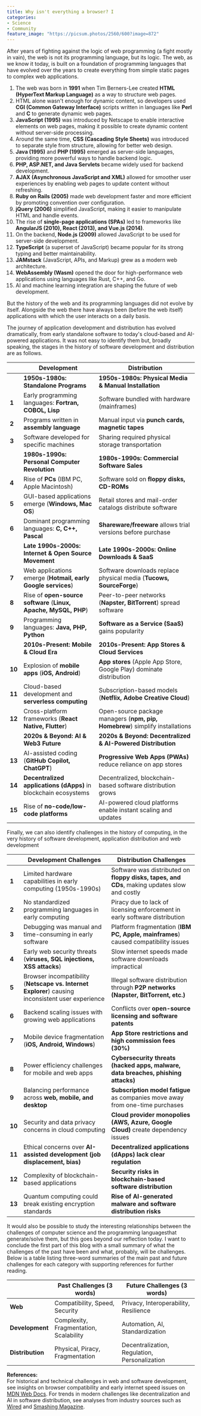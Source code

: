 ```yaml
---
title: Why isn't everything a browser? I
categories:
- Science
- Community
feature_image: "https://picsum.photos/2560/600?image=872"
---
```


After years of fighting against the logic of web programming (a fight mostly in vain), the web is not its programming language, but its logic. The web, as we know it today, is built on a foundation of programming languages that have evolved over the years to create everything from simple static pages to complex web applications. 

1. The web was born in **1991** when Tim Berners-Lee created **HTML (HyperText Markup Language)** as a way to structure web pages.
2. HTML alone wasn't enough for dynamic content, so developers used **CGI (Common Gateway Interface)** scripts written in languages like **Perl** and **C** to generate dynamic web pages.
3. **JavaScript (1995)** was introduced by Netscape to enable interactive elements on web pages, making it possible to create dynamic content without server-side processing.
4. Around the same time, **CSS (Cascading Style Sheets)** was introduced to separate style from structure, allowing for better web design.
5. **Java (1995)** and **PHP (1995)** emerged as server-side languages, providing more powerful ways to handle backend logic.
6. **PHP, ASP.NET, and Java Servlets** became widely used for backend development.
7. **AJAX (Asynchronous JavaScript and XML)** allowed for smoother user experiences by enabling web pages to update content without refreshing.
8. **Ruby on Rails (2005)** made web development faster and more efficient by promoting convention over configuration.
9. **jQuery (2006)** simplified JavaScript, making it easier to manipulate HTML and handle events.
10. The rise of **single-page applications (SPAs)** led to frameworks like **AngularJS (2010), React (2013), and Vue.js (2014)**.
11. On the backend, **Node.js (2009)** allowed JavaScript to be used for server-side development.
12. **TypeScript** (a superset of JavaScript) became popular for its strong typing and better maintainability.
13. **JAMstack** (JavaScript, APIs, and Markup) grew as a modern web architecture.
14. **WebAssembly (Wasm)** opened the door for high-performance web applications using languages like Rust, C++, and Go.
15. AI and machine learning integration are shaping the future of web development.

But the history of the web and its programming languages ​​did not evolve by itself. Alongside the web there have always been (before the web itself) applications with which the user interacts on a daily basis.

The journey of application development and distribution has evolved dramatically, from early standalone software to today's cloud-based and AI-powered applications. It was not easy to identify them but, broadly speaking, the stages in the history of software development and distribution are as follows.

|        | **Development**                                                  | **Distribution**                                                             |
| ------ | ---------------------------------------------------------------- | ---------------------------------------------------------------------------- |
|        | **1950s-1980s: Standalone Programs**                             | **1950s-1980s: Physical Media & Manual Installation**                        |
| **1**  | Early programming languages: **Fortran, COBOL, Lisp**            | Software bundled with hardware (mainframes)                                  |
| **2**  | Programs written in **assembly language**                        | Manual input via **punch cards, magnetic tapes**                             |
| **3**  | Software developed for specific machines                         | Sharing required physical storage transportation                             |
|        | **1980s-1990s: Personal Computer Revolution**                    | **1980s-1990s: Commercial Software Sales**                                   |
| **4**  | Rise of **PCs** (IBM PC, Apple Macintosh)                        | Software sold on **floppy disks, CD-ROMs**                                   |
| **5**  | GUI-based applications emerge (**Windows, Mac OS**)              | Retail stores and mail-order catalogs distribute software                    |
| **6**  | Dominant programming languages: **C, C++, Pascal**               | **Shareware/freeware** allows trial versions before purchase                 |
|        | **Late 1990s-2000s: Internet & Open Source Movement**            | **Late 1990s-2000s: Online Downloads & SaaS**                                |
| **7**  | Web applications emerge (**Hotmail, early Google services**)     | Software downloads replace physical media (**Tucows, SourceForge**)          |
| **8**  | Rise of **open-source software** (**Linux, Apache, MySQL, PHP**) | Peer-to-peer networks (**Napster, BitTorrent**) spread software              |
| **9**  | Programming languages: **Java, PHP, Python**                     | **Software as a Service (SaaS)** gains popularity                            |
|        | **2010s-Present: Mobile & Cloud Era**                            | **2010s-Present: App Stores & Cloud Services**                               |
| **10** | Explosion of **mobile apps** (**iOS, Android**)                  | **App stores** (Apple App Store, Google Play) dominate distribution          |
| **11** | Cloud-based development and **serverless computing**             | Subscription-based models (**Netflix, Adobe Creative Cloud**)                |
| **12** | Cross-platform frameworks (**React Native, Flutter**)            | Open-source package managers (**npm, pip, Homebrew**) simplify installations |
|        | **2020s & Beyond: AI & Web3 Future**                             | **2020s & Beyond: Decentralized & AI-Powered Distribution**                  |
| **13** | AI-assisted coding (**GitHub Copilot, ChatGPT**)                 | **Progressive Web Apps (PWAs)** reduce reliance on app stores                |
| **14** | **Decentralized applications (dApps)** in blockchain ecosystems  | Decentralized, blockchain-based software distribution grows                  |
| **15** | Rise of **no-code/low-code platforms**                           | AI-powered cloud platforms enable instant scaling and updates                |

Finally, we can also identify challenges in the history of computing, in the very history of software development, application distribution and web development

|        | **Development Challenges**                                                                        | **Distribution Challenges**                                                                  |
| ------ | ------------------------------------------------------------------------------------------------- | -------------------------------------------------------------------------------------------- |
| **1**  | Limited hardware capabilities in early computing (1950s-1990s)                                    | Software was distributed on **floppy disks, tapes, and CDs**, making updates slow and costly |
| **2**  | No standardized programming languages in early computing                                          | Piracy due to lack of licensing enforcement in early software distribution                   |
| **3**  | Debugging was manual and time-consuming in early software                                         | Platform fragmentation (**IBM PC, Apple, mainframes**) caused compatibility issues           |
| **4**  | Early web security threats (**viruses, SQL injections, XSS attacks**)                             | Slow internet speeds made software downloads impractical                                     |
| **5**  | Browser incompatibility (**Netscape vs. Internet Explorer**) causing inconsistent user experience | Illegal software distribution through **P2P networks (Napster, BitTorrent, etc.)**           |
| **6**  | Backend scaling issues with growing web applications                                              | Conflicts over **open-source licensing and software patents**                                |
| **7**  | Mobile device fragmentation (**iOS, Android, Windows**)                                           | **App Store restrictions and high commission fees (30%)**                                    |
| **8**  | Power efficiency challenges for mobile and web apps                                               | **Cybersecurity threats (hacked apps, malware, data breaches, phishing attacks)**            |
| **9**  | Balancing performance across **web, mobile, and desktop**                                         | **Subscription model fatigue** as companies move away from one-time purchases                |
| **10** | Security and data privacy concerns in cloud computing                                             | **Cloud provider monopolies (AWS, Azure, Google Cloud)** create dependency issues            |
| **11** | Ethical concerns over **AI-assisted development (job displacement, bias)**                        | **Decentralized applications (dApps) lack clear regulation**                                 |
| **12** | Complexity of blockchain-based applications                                                       | **Security risks in blockchain-based software distribution**                                 |
| **13** | Quantum computing could break existing encryption standards                                       | **Rise of AI-generated malware and software distribution risks**                             |

It would also be possible to study the interesting relationships between the challenges of computer science and the programming languages ​​that generate/solve them, but this goes beyond our reflection today. I want to conclude the first part of this blog with a small summary of what the challenges of the past have been and what, probably, will be challenges. Below is a table listing three-word summaries of the main past and future challenges for each category with supporting references for further reading.

|                  | **Past Challenges (3 words)**          | **Future Challenges (3 words)**               |
| ---------------- | -------------------------------------- | --------------------------------------------- |
| **Web**          | Compatibility, Speed, Security         | Privacy, Interoperability, Resilience         |
| **Development**  | Complexity, Fragmentation, Scalability | Automation, AI, Standardization               |
| **Distribution** | Physical, Piracy, Fragmentation        | Decentralization, Regulation, Personalization |

**References:**  
For historical and technical challenges in web and software development, see insights on browser compatibility and early internet speed issues on [MDN Web Docs](https://developer.mozilla.org). For trends in modern challenges like decentralization and AI in software distribution, see analyses from industry sources such as [Wired](https://www.wired.com) and [Smashing Magazine](https://www.smashingmagazine.com).
